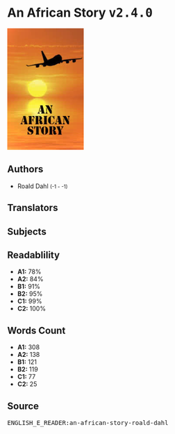 # An African Story <kbd>v2.4.0</kbd>

![](./cover.medium.jpg "")

## Authors


 - Roald Dahl <small>(-1 - -1)</small>

## Translators



## Subjects



## Readablility


 - **A1:** 78%
 - **A2:** 84%
 - **B1:** 91%
 - **B2:** 95%
 - **C1:** 99%
 - **C2:** 100%

## Words Count


 - **A1:** 308
 - **A2:** 138
 - **B1:** 121
 - **B2:** 119
 - **C1:** 77
 - **C2:** 25

## Source


<kbd>ENGLISH_E_READER:an-african-story-roald-dahl</kbd>
